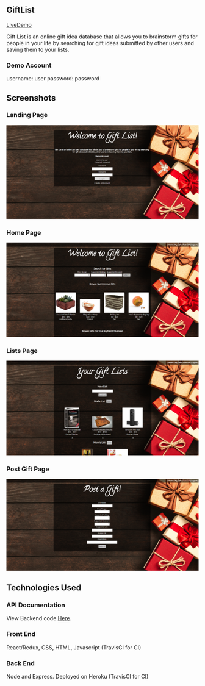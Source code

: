 
## GiftList

[LiveDemo](https://afternoon-gorge-27039.herokuapp.com/)

Gift List is an online gift idea database that allows you to brainstorm gifts for people in your life by searching for 
gift ideas submitted by other users and saving them to your lists.

### Demo Account
username: user
password: password

## Screenshots
### Landing Page
<img src='/src/assets/gift-list-landing-page.png' alt='landingPage'>

### Home Page
<img src='/src/assets/gift-list-home-page.png' alt='homePage'>

### Lists Page
<img src='/src/assets/gift-list-list-page.png' alt='listsPage'>

### Post Gift Page
<img src='/src/assets/gift-list-postGift-page.png' alt='postPage'>

## Technologies Used

### API Documentation
View Backend code [Here](https://github.com/ecarlson1201/gift-list-api).

### Front End
React/Redux, CSS, HTML, Javascript (TravisCI for CI)

### Back End
Node and Express. Deployed on Heroku (TravisCI for CI)